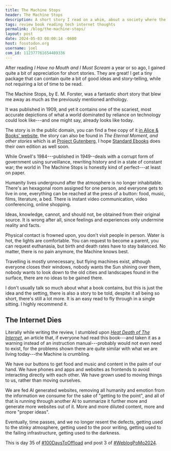 ```yaml
---
title: The Machine Stops
header: The Machine Stops
description: A short story I read on a whim, about a society where the Machine provides for all of Humanity's needs. Sounds familiar?
tags: review book reading tech internet thoughts
permalink: /blog/the-machine-stops/
layout: post
date: 2024-05-03 08:00:14 -0600
host: fosstodon.org
username: joel
com_id: 112377761654409336
---
```


After reading _I Have no Mouth and I Must Scream_ a year or so ago, I gained quite a bit of appreciation for short stories. They are great! I get a tiny package that can contain quite a bit of good ideas and story-telling, while not requiring a lot of time to be read.

The Machine Stops, by E. M. Forster, was a fantastic short story that blew me away as much as the previously mentioned anthology.

It was published in 1909, and yet it contains one of the scariest, most accurate depictions of what a world dominated by reliance on technology could look like---and one might say, already looks like today.

The story is in the public domain, you can find a free copy of it [in Alice & Books' website](https://www.aliceandbooks.com/book/the-machine-stops/e-m-forster/699), the story can also be found in _The Eternal Moment, and other stories_ which is at [Project Gutenberg](https://gutenberg.org/ebooks/72890), I hope [Standard Ebooks](https://standardebooks.org/) does their own edition as well soon.


While Orwell's 1984---published in 1949--deals with a corrupt form of government using surveillance, rewriting history and in a state of constant war; the world in The Machine Stops is honestly kind of perfect---at least on paper.

Humanity lives underground after the atmosphere is no longer inhabitable. There's an hexagonal room assigned for one person, and everyone gets to live in one, everything can be reached at the press of a button: food, music, films, literature, a bed. There is instant video communication, video conferencing, online shopping.

Ideas, knowledge, cannot, and should not, be obtained from their original source. It is wrong after all, since feelings and experiences only undermine reality and facts.

Physical contact is frowned upon, you don't visit people in person. Water is hot, the lights are comfortable. You can request to become a parent, you can request euthanasia, but birth and death rates have to stay balanced. No matter, there is no pain anymore, the Machine knows best.

Travelling is mostly unnecessary, but flying machines exist, although everyone closes their windows, nobody wants the Sun shining over them, nobody wants to look down to the old cities and landscapes found in the surface, there are no ideas to be gained there.

I don't usually talk so much about what a book contains, but this is just the idea and the setting, there is also a story to be told, despite it all being so short, there's still a lot more. It is an easy read to fly through in a single sitting. I highly recommend it.



## The Internet Dies

Literally while writing the review, I stumbled upon _[Heat Death of The Internet](https://www.takahe.org.nz/heat-death-of-the-internet)_, an article that, if everyone had read this book---and taken it as a warning instead of an instruction manual---probably would not even need to exist, for the problems shown there are quite similar with what we are living today---the Machine is crumbling.

We have our buttons to get food and music and content in the palm of our hand. We have phones and apps and websites as frontends to avoid interacting directly with each other. We have grown used to moving things to us, rather than moving ourselves.

We are fed AI generated websites, removing all humanity and emotion from the information we consume for the sake of "getting to the point", and all of that is running through another AI to summarize it further more and generate more websites out of it. More and more diluted content, more and more "proper ideas".

Eventually, time passes, and we no longer resent the defects, getting used to the stinky atmosphere, getting used to the poor writing, getting used to the failing infrastructure, getting used to the darkness.

This is day 35 of [#100DaysToOffload](https://100daystooffload.com) and post 3 of [#WeblogPoMo2024](https://weblog.anniegreens.lol/weblog-posting-month-2024).

